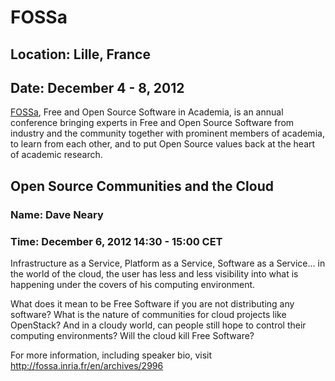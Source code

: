 # FOSSa
## Location: Lille, France
## Date: December 4 - 8, 2012

[FOSSa](http://fossa.inria.fr/en), Free and Open Source Software in Academia, is an annual conference 
bringing experts in Free and Open Source Software from industry and the 
community together with prominent members of academia, to learn from each 
other, and to put Open Source values back at the heart of academic research.

## Open Source Communities and the Cloud 
### Name: Dave Neary
### Time: December 6, 2012 14:30 - 15:00 CET

Infrastructure as a Service, Platform as a Service, Software as a Service... in the world of the cloud, the user has less and less visibility into what is happening under the covers of his computing environment.

What does it mean to be Free Software if you are not distributing any software? What is the nature of communities for cloud projects like OpenStack? And in a cloudy world, can people still hope to control their computing environments? Will the cloud kill Free Software?

For more information, including speaker bio, visit http://fossa.inria.fr/en/archives/2996

